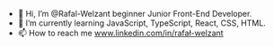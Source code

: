 - 👋 Hi, I’m @Rafal-Welzant beginner Junior Front-End Developer.
- 🌱 I’m currently learning JavaScript, TypeScript, React, CSS, HTML.
- 📫 How to reach me www.linkedin.com/in/rafał-welzant

<!---
Rafal-Welzant/Rafal-Welzant is a ✨ special ✨ repository because its `README.md` (this file) appears on your GitHub profile.
You can click the Preview link to take a look at your changes.
--->
